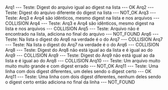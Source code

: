 Arq1 --- Teste: Digest do arquivo igual ao digest na lista --- OK
Arq2 --- Teste: Digest do arquivo diferente do digest na lista --- NOT_OK
Arq3 --- Teste: Arq3 e Arq4 são idênticos, mesmo digest na lista e nos arquivos --- COLLISION
Arq4 --- Teste: Arq3 e Arq4 são idênticos, mesmo digest na lista e nos arquivos --- COLLISION
Arq5 --- Teste: Arquivo não é encontrado na lista, adiciona no final do arquivo --- NOT_FOUND
Arq6 --- Teste: Na lista o digest do Arq6 na verdade é o do Arq7 --- COLLISION
Arq7 --- Teste: Na lista o digest do Arq7 na verdade é o do Arq6 --- COLLISION
Arq8 --- Teste: Digest do Arq8 não está igual ao da lista e é igual ao do Arq9 --- COLLISION
Arq9 --- Teste: Digest do Arq9 não está igual ao da lista e é igual ao do Arq8 --- COLLISION
Arq10 --- Teste: Um arquivo muito muito muito grande e com digest errado --- NOT_OK
Arq11 --- Teste: Uma linha com dois digest diferentes, um deles sendo o digest certo --- OK
Arq11 --- Teste: Uma linha com dois digest diferentes, nenhum deles sendo o digest certo então adiciona no final da linha --- NOT_FOUND

